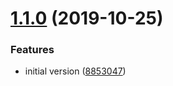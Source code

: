 # [1.1.0](https://github.com/rfgamaral/eslint-config-typescript-unified/compare/v1.0.0...v1.1.0) (2019-10-25)


### Features

* initial version ([8853047](https://github.com/rfgamaral/eslint-config-typescript-unified/commit/88530473c1dc4dd46c35eb05c536e4e4fdfdd825))
